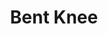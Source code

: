 ---
title: "Bent Knee"
summary: "American eclectic progressive / avantgarde rock band from Boston, Massachusetts, USA. Most of the members are former students of Berklee College of Music."
image: "bent-knee.jpg"
---